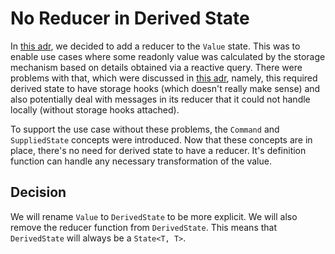 # No Reducer in Derived State

In [this adr](./016_query_and_selection.md), we decided to add a reducer
to the `Value` state. This was to enable use cases where some readonly
value was calculated by the storage mechanism based on details obtained
via a reactive query. There were problems with that, which were discussed
in [this adr](./025_commands.md), namely, this required derived state to
have storage hooks (which doesn't really make sense) and also potentially
deal with messages in its reducer that it could not handle locally (without
storage hooks attached).

To support the use case without these problems, the `Command` and
`SuppliedState` concepts were introduced. Now that these concepts are in
place, there's no need for derived state to have a reducer. It's definition
function can handle any necessary transformation of the value.

## Decision

We will rename `Value` to `DerivedState` to be more explicit. We will also
remove the reducer function from `DerivedState`. This means that `DerivedState`
will always be a `State<T, T>`.